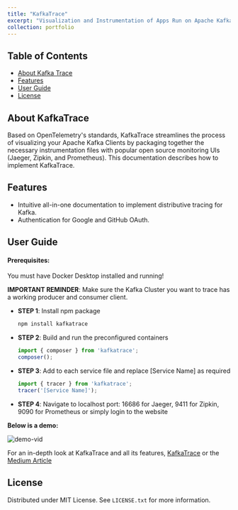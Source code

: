 ```yaml
---
title: "KafkaTrace"
excerpt: "Visualization and Instrumentation of Apps Run on Apache Kafka <br/><img src='/images/KafkaTrace.png'>"
collection: portfolio
---
```


## Table of Contents
- [About Kafka Trace](#about-kafka-trace)
- [Features](#features)
- [User Guide](#user-guide)
- [License](#license)

## About KafkaTrace
Based on OpenTelemetry's standards, KafkaTrace streamlines the process of visualizing your Apache Kafka Clients by packaging together the necessary instrumentation files with popular open source monitoring UIs (Jaeger, Zipkin, and Prometheus). This documentation describes how to implement KafkaTrace.

## Features
- Intuitive all-in-one documentation to implement distributive tracing for Kafka.
- Authentication for Google and GitHub OAuth.

## User Guide
#### Prerequisites:
You must have Docker Desktop installed and running!
<br>

**IMPORTANT REMINDER**: Make sure the Kafka Cluster you want to trace has a working producer and consumer client.

- **STEP 1**: Install npm package
    ```bash
    npm install kafkatrace
    ```
- **STEP 2**: Build and run the preconfigured containers
    ```typescript
    import { composer } from 'kafkatrace';
    composer();
    ```
- **STEP 3**: Add to each service file and replace [Service Name] as required
    ```typescript
    import { tracer } from 'kafkatrace';
    tracer('[Service Name]');
    ```
- **STEP 4**: Navigate to localhost port: 16686 for Jaeger, 9411 for Zipkin, 9090 for Prometheus or simply login to the website

**Below is a demo:**

![demo-vid](https://github.com/oslabs-beta/KafkaTrace/assets/101201710/38c7a951-f58d-43a2-98fd-e7a348f83d94)

For an in-depth look at KafkaTrace and all its features, [KafkaTrace](https://www.kafkatrace.com) or the [Medium Article](https://medium.com/@kafkatrace/kafka-trace-9eba2ac16eae)



## License
Distributed under MIT License. See `LICENSE.txt` for more information.
